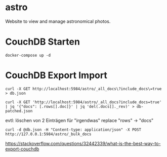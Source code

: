 # astro
Website to view and manage astronomical photos.

# CouchDB Starten

```
docker-compose up -d
```

# CouchDB Export Import

```
curl -X GET http://localhost:5984/astro/_all_docs\?include_docs\=true > db.json

curl -X GET 'http://localhost:5984/astro/_all_docs?include_docs=true' | jq '{"docs": [.rows[].doc]}' | jq 'del(.docs[]._rev)' > db-patched.json

```

evtl: löschen von 2 Einträgen für "irgendwas"
replace "rows" -> "docs"

```
curl -d @db.json -H "Content-type: application/json" -X POST http://127.0.0.1:5984/astro/_bulk_docs
```


https://stackoverflow.com/questions/32442339/what-is-the-best-way-to-export-couchdb
